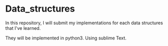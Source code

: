 # Data_structures

In this repository, I will submit my implementations for each data structures that I've learned.

They will be implemented in python3. Using sublime Text.
